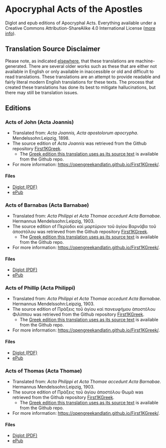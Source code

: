 # Apocryphal Acts of the Apostles

Diglot and epub editions of Apocryphal Acts. Everything available under a Creative Commons Attribution-ShareAlike 4.0 International License ([more info](https://creativecommons.org/licenses/by-sa/4.0/)).

## Translation Source Disclaimer

Please note, as indicated [elsewhere](https://github.com/AppianWayPress), that these translations are machine-generated. There are several older works such as these that are either not available in English or only available in inaccessible or old and difficult to read translations. These translations are an attempt to provide readable and fairly literal modern English translations for these texts. The process that created these translations has done its best to mitigate hallucinations, but there may still be translation issues.

## Editions

### Acts of John (Acta Joannis)

* Translated from: _Acta Joannis, Acta apostolorum apocrypha_. Mendelssohn:Leipzig, 1898.
* The source edition of _Acta Joannis_ was retrieved from the Github repository [First1KGreek](https://github.com/OpenGreekAndLatin/First1KGreek).
  * The [Greek edition this translation uses as its source text](https://github.com/OpenGreekAndLatin/First1KGreek/tree/master/data/tlg0317/tlg001/tlg0317.tlg001.1st1K-grc1.xml) is available from the Github repo.
* For more information: https://opengreekandlatin.github.io/First1KGreek/. 

#### Files

* [Diglot (PDF)](https://raw.githubusercontent.com/AppianWayPress/ApocryphalActs/main/diglot/diglot-ActaJoannis.pdf)
* [ePub](https://raw.githubusercontent.com/AppianWayPress/ApocryphalActs/main/epub/epub-ActaJoannis.epub)

### Acts of Barnabas (Acta Barnabae)

* Translated from: _Acta Philippi et Acta Thomae accedunt Acta Barnabae_. Hermannus Mendelssohn:Leipzig, 1903.
* The source edition of Περίοδοι καὶ μαρτύριον τοῦ ἁγίου Βαρνάβα τοῦ ἀποστόλου was retrieved from the Github repository [First1KGreek](https://github.com/OpenGreekAndLatin/First1KGreek). 
  * The [Greek edition this translation uses as its source text](https://github.com/OpenGreekAndLatin/First1KGreek/tree/master/data/tlg2949/tlg001/tlg2949.tlg001.1st1K-grc1.xml) is available from the Github repo.
* For more information: https://opengreekandlatin.github.io/First1KGreek/. 

#### Files

* [Diglot (PDF)](https://raw.githubusercontent.com/AppianWayPress/ApocryphalActs/main/diglot/diglot-ActaBarnabae.pdf)
* [ePub](https://raw.githubusercontent.com/AppianWayPress/ApocryphalActs/main/epub/epub-ActaBarnabae.epub)

### Acts of Phillip (Acta Philippi)

* Translated from: _Acta Philippi et Acta Thomae accedunt Acta Barnabae_. Hermannus Mendelssohn:Leipzig, 1903.
* The source edition of Πράξεις τοῦ ἁγίου καὶ πανευφήμου ἀποστόλου Φιλίππου was retrieved from the Github repository [First1KGreek](https://github.com/OpenGreekAndLatin/First1KGreek).
  * The [Greek edition this translation uses as its source text](https://github.com/OpenGreekAndLatin/First1KGreek/tree/master/data/tlg2948/tlg001/tlg2948.tlg001.1st1K-grc1.xml) is available from the Github repo.
* For more information: https://opengreekandlatin.github.io/First1KGreek/. 


#### Files

* [Diglot (PDF)](https://raw.githubusercontent.com/AppianWayPress/ApocryphalActs/main/diglot/diglot-ActaPhilippi.pdf)
* [ePub](https://raw.githubusercontent.com/AppianWayPress/ApocryphalActs/main/epub/epub-ActaPhilippi.epub)

### Acts of Thomas (Acta Thomae)

* Translated from: _Acta Philippi et Acta Thomae accedunt Acta Barnabae_. Hermannus Mendelssohn:Leipzig, 1903.
* The source edition of Πράξεις τοῦ ἁγίου ἀποστόλου Θωμᾶ was retrieved from the Github repository [First1KGreek](https://github.com/OpenGreekAndLatin/First1KGreek). 
  * The [Greek edition this translation uses as its source text](https://github.com/OpenGreekAndLatin/First1KGreek/tree/master/data/tlg2038/tlg001/tlg2038.tlg001.1st1K-grc1.xml) is available from the Github repo.
* For more information: https://opengreekandlatin.github.io/First1KGreek/. 

#### Files 

* [Diglot (PDF)](https://raw.githubusercontent.com/AppianWayPress/ApocryphalActs/main/diglot/diglot-ActaThomae.pdf)
* [ePub](https://raw.githubusercontent.com/AppianWayPress/ApocryphalActs/main/epub/epub-ActaTomae.epub)
